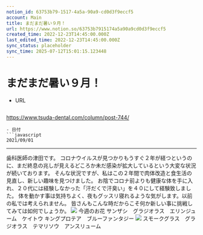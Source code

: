 ```yaml
---
notion_id: 63753b79-1517-4a5a-90a9-cd0d3f9eccf5
account: Main
title: まだまだ暑い９月！
url: https://www.notion.so/63753b7915174a5a90a9cd0d3f9eccf5
created_time: 2022-12-23T14:45:00.000Z
last_edited_time: 2022-12-23T14:45:00.000Z
sync_status: placeholder
sync_time: 2025-07-12T15:01:15.123448
---
```

# まだまだ暑い９月！

- URL
  ```javascript
https://www.tsuda-dental.com/column/post-744/
  ```
- 日付
  ```javascript
2021/09/01
  ```
---
歯科医師の津田です。
コロナウイルスが見つかりもうすぐ２年が経つというのに、まだ終息の兆しが見えるどころか未だ感染が拡大しているという大変な状況が続いております。
そんな状況ですが、私はこの２年間で肉体改造と食生活の見直し、新しい趣味を見つけました。
お陰でコロナ前よりも健康な体を手に入れ、２０代には経験しなかった「汗だくで汗臭い」を４０にして経験致しました。
体を動かす事は気持ちよく、夜もグッスリ寝れるような気がします。以前の私では考えられません。
皆さんもこんな時だからこそ何か新しい事に挑戦してみては如何でしょうか。
![](https://www.tsuda-dental.com/column/_data/contribute/images/744_1_18.jpg)
今週のお花
サンザシ　グラジオラス　エリンジューム　ケイトウ
キングプロテア　ブルーファンタジー
![](https://www.tsuda-dental.com/column/_data/contribute/images/744_1_19.jpg)
スモークグラス　グラジオラス　テマリソウ　アンスリューム